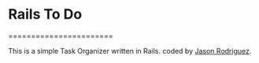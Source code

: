 # Rails To Do 
=======================

This is a simple Task Organizer written in Rails. 
coded by [Jason Rodriguez](http://jasonrodriguez.net/index.html).
